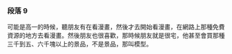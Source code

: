 ### 段落 9

可能是高一的時候，聽朋友有在看漫畫，然後才去開始看漫畫，在網路上那種免費資源的地方去看漫畫。然後朋友也很喜歡，那時候朋友就是很宅，他甚至會買那種三千到五、六千塊以上的景品，不是景品，那叫模型。